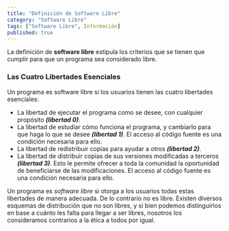 ```yaml
---
title: "Definición de Software Libre"
category: "Software Libre"
tags: ["Software Libre", Información]
published: true
---
```


La definición de **software libre** estipula los criterios que se tienen que cumplir para que un programa sea considerado libre.

### Las Cuatro Libertades Esenciales

Un programa es software libre si los usuarios tienen las cuatro libertades esenciales:
* La libertad de ejecutar el programa como se desee, con cualquier propósito ***(libertad 0)***.
* La libertad de estudiar cómo funciona el programa, y cambiarlo para que haga lo que se desee ***(libertad 1)***. El acceso al código fuente es una condición necesaria para ello.
* La libertad de redistribuir copias para ayudar a otros ***(libertad 2)***.
* La libertad de distribuir copias de sus versiones modificadas a terceros ***(libertad 3)***. Esto le permite ofrecer a toda la comunidad la oportunidad de beneficiarse de las modificaciones. El acceso al código fuente es una condición necesaria para ello.

Un programa es *software libre* si otorga a los usuarios todas estas libertades de manera adecuada. De lo contrario no es libre. Existen diversos esquemas de distribución que no son libres, y si bien podemos distinguirlos en base a cuánto les falta para llegar a ser libres, nosotros los consideramos contrarios a la ética a todos por igual.

